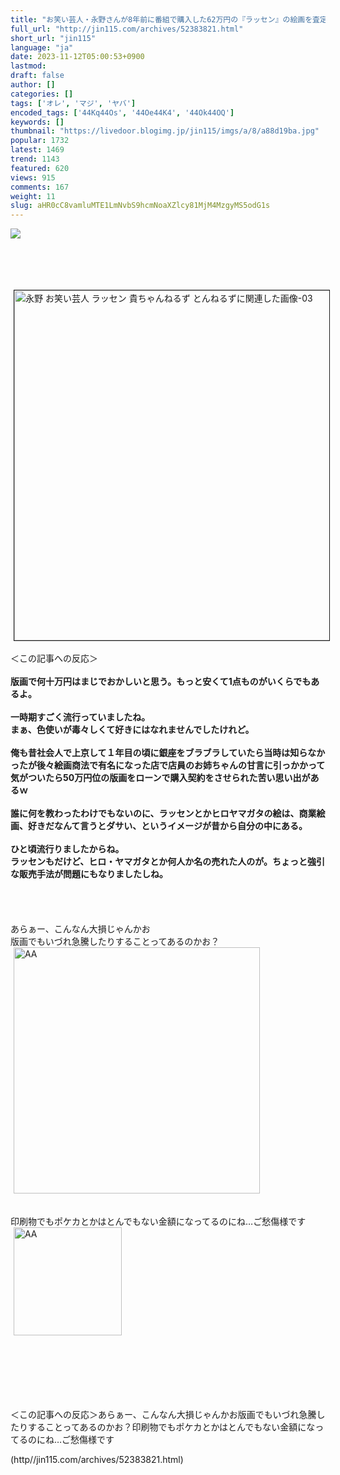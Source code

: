 ```yaml
---
title: "お笑い芸人・永野さんが8年前に番組で購入した62万円の『ラッセン』の絵画を査定 → 結果、マジでヤバすぎる金額にｗｗｗｗ "
full_url: "http://jin115.com/archives/52383821.html"
short_url: "jin115"
language: "ja"
date: 2023-11-12T05:00:53+0900
lastmod: 
draft: false
author: []
categories: []
tags: ['オレ', 'マジ', 'ヤバ']
encoded_tags: ['44Kq44Os', '44Oe44K4', '44Ok44OQ']
keywords: []
thumbnail: "https://livedoor.blogimg.jp/jin115/imgs/a/8/a88d19ba.jpg"
popular: 1732
latest: 1469
trend: 1143
featured: 620
views: 915
comments: 167
weight: 11
slug: aHR0cC8vamluMTE1LmNvbS9hcmNoaXZlcy81MjM4MzgyMS5odG1s
---
```


![](https://livedoor.blogimg.jp/jin115/imgs/a/8/a88d19ba.jpg)

<div><a name='more'></a> <br> <br> <br> <br> <img src='https//livedoor.blogimg.jp/jin115/imgs/e/3/e3a87139.jpg' width='560' border='1' hspace='5' class='pict' alt='永野 お笑い芸人 ラッセン 貴ちゃんねるず とんねるずに関連した画像-03'><br> <br> ＜この記事への反応＞<br> <br> <b>版画で何十万円はまじでおかしいと思う。もっと安くて1点ものがいくらでもあるよ。</b><br> <br> <b>一時期すごく流行っていましたね。<br> まぁ、色使いが毒々しくて好きにはなれませんでしたけれど。</b><br> <br> <b>俺も昔社会人で上京して１年目の頃に銀座をブラブラしていたら当時は知らなかったが後々絵画商法で有名になった店で店員のお姉ちゃんの甘言に引っかかって気がついたら50万円位の版画をローンで購入契約をさせられた苦い思い出があるｗ</b><br> <br> <b>誰に何を教わったわけでもないのに、ラッセンとかヒロヤマガタの絵は、商業絵画、好きだなんて言うとダサい、というイメージが昔から自分の中にある。</b><br> <br> <b>ひと頃流行りましたからね。<br> ラッセンもだけど、ヒロ・ヤマガタとか何人か名の売れた人のが。ちょっと強引な販売手法が問題にもなりましたしね。</b><br> <br> <br> <br> <br> あらぁー、こんなん大損じゃんかお<br> 版画でもいづれ急騰したりすることってあるのかお？<br> <img src='https//livedoor.blogimg.jp/jin115/imgs/1/1/110b84e1.gif' alt='AA' width='394' border='0' hspace='5' class='pict'><br> <br> <br> 印刷物でもポケカとかはとんでもない金額になってるのにね…ご愁傷様です<br> <img src='https//livedoor.blogimg.jp/jin115/imgs/f/8/f8960b5c.gif' alt='AA' width='173' border='0' hspace='5' class='pict'><br> <br> <br> <br> <br> <br> <br> <p>＜この記事への反応＞あらぁー、こんなん大損じゃんかお版画でもいづれ急騰したりすることってあるのかお？印刷物でもポケカとかはとんでもない金額になってるのにね…ご愁傷様です</p></div>

(http//jin115.com/archives/52383821.html)
